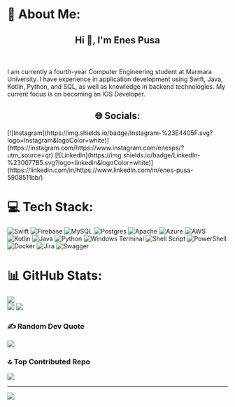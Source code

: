 # 💫 About Me:
<h2 align="center">Hi 👋, I'm Enes Pusa</h2>

<br><br>I am currently a fourth-year Computer Engineering student at Marmara University. I have experience in application development using Swift, Java, Kotlin, Python, and SQL, as well as knowledge in backend technologies. My current focus is on becoming an IOS Developer.<br>



<h2 align="center">🌐 Socials:</h2>
[![Instagram](https://img.shields.io/badge/Instagram-%23E4405F.svg?logo=Instagram&logoColor=white)](https://instagram.com/https://www.instagram.com/enesps/?utm_source=qr) [![LinkedIn](https://img.shields.io/badge/LinkedIn-%230077B5.svg?logo=linkedin&logoColor=white)](https://linkedin.com/in/https://www.linkedin.com/in/enes-pusa-5908511bb/) 

# 💻 Tech Stack:
![Swift](https://img.shields.io/badge/swift-F54A2A?style=flat&logo=swift&logoColor=white) ![Firebase](https://img.shields.io/badge/Firebase-039BE5?style=flat&logo=Firebase&logoColor=white) ![MySQL](https://img.shields.io/badge/mysql-%2300000f.svg?style=flat&logo=mysql&logoColor=white) ![Postgres](https://img.shields.io/badge/postgres-%23316192.svg?style=flat&logo=postgresql&logoColor=white) ![Apache](https://img.shields.io/badge/apache-%23D42029.svg?style=flat&logo=apache&logoColor=white) ![Azure](https://img.shields.io/badge/azure-%230072C6.svg?style=flat&logo=microsoftazure&logoColor=white) ![AWS](https://img.shields.io/badge/AWS-%23FF9900.svg?style=flat&logo=amazon-aws&logoColor=white) ![Kotlin](https://img.shields.io/badge/kotlin-%237F52FF.svg?style=flat&logo=kotlin&logoColor=white) ![Java](https://img.shields.io/badge/java-%23ED8B00.svg?style=flat&logo=openjdk&logoColor=white) ![Python](https://img.shields.io/badge/python-3670A0?style=flat&logo=python&logoColor=ffdd54) ![Windows Terminal](https://img.shields.io/badge/Windows%20Terminal-%234D4D4D.svg?style=flat&logo=windows-terminal&logoColor=white) ![Shell Script](https://img.shields.io/badge/shell_script-%23121011.svg?style=flat&logo=gnu-bash&logoColor=white) ![PowerShell](https://img.shields.io/badge/PowerShell-%235391FE.svg?style=flat&logo=powershell&logoColor=white) ![Docker](https://img.shields.io/badge/docker-%230db7ed.svg?style=flat&logo=docker&logoColor=white) ![Jira](https://img.shields.io/badge/jira-%230A0FFF.svg?style=flat&logo=jira&logoColor=white) ![Swagger](https://img.shields.io/badge/-Swagger-%23Clojure?style=flat&logo=swagger&logoColor=white)
# 📊 GitHub Stats:
![](https://github-readme-stats.vercel.app/api?username=enesps&theme=dark&hide_border=true&include_all_commits=true&count_private=true)<br/>
![](https://github-readme-streak-stats.herokuapp.com/?user=enesps&theme=dark&hide_border=true)
![](https://github-readme-stats.vercel.app/api/top-langs/?username=enesps&theme=dark&hide_border=true&include_all_commits=true&count_private=true&layout=compact)

### ✍️ Random Dev Quote
![](https://quotes-github-readme.vercel.app/api?type=horizontal&theme=light)

### 🔝 Top Contributed Repo
![](https://github-contributor-stats.vercel.app/api?username=enesps&limit=5&theme=gruvbox&combine_all_yearly_contributions=true)

---
[![](https://visitcount.itsvg.in/api?id=enesps&icon=0&color=3)](https://visitcount.itsvg.in)

<!-- Proudly created with GPRM ( https://gprm.itsvg.in ) -->

